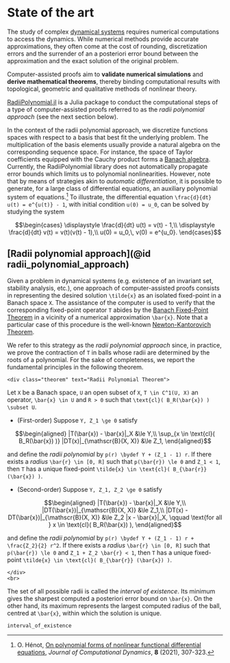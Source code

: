 # State of the art

The study of complex [dynamical systems](https://en.wikipedia.org/wiki/Dynamical_system) requires numerical computations to access the dynamics. While numerical methods provide accurate approximations, they often come at the cost of rounding, discretization errors and the surrender of an a posteriori error bound between the approximation and the exact solution of the original problem.

Computer-assisted proofs aim to **validate numerical simulations** and **derive mathematical theorems**, thereby binding computational results with topological, geometric and qualitative methods of nonlinear theory.

[RadiiPolynomial.jl](https://github.com/OlivierHnt/RadiiPolynomial.jl) is a Julia package to conduct the computational steps of a type of computer-assisted proofs referred to as the *radii polynomial approach* (see the next section below).

In the context of the radii polynomial approach, we discretize functions spaces with respect to a basis that best fit the underlying problem. The multiplication of the basis elements usually provide a natural algebra on the corresponding sequence space. For instance, the space of Taylor coefficients equipped with the Cauchy product forms a [Banach algebra](https://en.wikipedia.org/wiki/Banach_algebra). Currently, the RadiiPolynomial library does not automatically propagate error bounds which limits us to polynomial nonlinearities. However, note that by means of strategies akin to *automatic differentiation*, it is possible to generate, for a large class of differential equations, an auxiliary polynomial system of equations.[^1] To illustrate, the differential equation ``\frac{d}{dt} u(t) = e^{u(t)} - 1``, with initial condition ``u(0) = u_0``, can be solved by studying the system

```math
\begin{cases}
\displaystyle \frac{d}{dt} u(t) = v(t) - 1,\\
\displaystyle \frac{d}{dt} v(t) = v(t)(v(t) - 1),\\
u(0) = u_0,\, v(0) = e^{u_0}.
\end{cases}
```

[^1]: O. Hénot, [On polynomial forms of nonlinear functional differential equations](https://doi.org/10.3934/jcd.2021013), *Journal of Computational Dynamics*, **8** (2021), 307-323.

## [Radii polynomial approach](@id radii_polynomial_approach)

Given a problem in dynamical systems (e.g. existence of an invariant set, stability analysis, etc.), one approach of computer-assisted proofs consists in representing the desired solution ``\tilde{x}`` as an isolated fixed-point in a Banach space ``X``. The assistance of the computer is used to verify that the corresponding fixed-point operator ``T`` abides by the [Banach Fixed-Point Theorem](https://en.wikipedia.org/wiki/Banach_fixed-point_theorem) in a vicinity of a numerical approximation ``\bar{x}``. Note that a particular case of this procedure is the well-known [Newton-Kantorovich Theorem](https://en.wikipedia.org/wiki/Kantorovich_theorem).

We refer to this strategy as the *radii polynomial approach* since, in practice, we prove the contraction of ``T`` in balls whose radii are determined by the roots of a polynomial. For the sake of completeness, we report the fundamental principles in the following theorem.

```@raw html
<div class="theorem" text="Radii Polynomial Theorem">
```
Let ``X`` be a Banach space, ``U`` an open subset of ``X``, ``T \in C^1(U, X)`` an operator, ``\bar{x} \in U`` and ``R > 0`` such that ``\text{cl}( B_R(\bar{x}) ) \subset U``.
- (First-order) Suppose ``Y, Z_1 \ge 0`` satisfy
```math
\begin{aligned}
|T(\bar{x}) - \bar{x}|_X &\le Y,\\
\sup_{x \in \text{cl}( B_R(\bar{x}) )} |DT(x)|_{\mathscr{B}(X, X)} &\le Z_1,
\end{aligned}
```
and define the *radii polynomial* by ``p(r) \bydef Y + (Z_1 - 1) r``.
If there exists a *radius* ``\bar{r} \in [0, R]`` such that ``p(\bar{r}) \le 0`` and ``Z_1 < 1``, then ``T`` has a unique fixed-point ``\tilde{x} \in \text{cl}( B_{\bar{r}} (\bar{x}) )``.
- (Second-order) Suppose ``Y, Z_1, Z_2 \ge 0`` satisfy
```math
\begin{aligned}
|T(\bar{x}) - \bar{x}|_X &\le Y,\\
|DT(\bar{x})|_{\mathscr{B}(X, X)} &\le Z_1,\\
|DT(x) - DT(\bar{x})|_{\mathscr{B}(X, X)} &\le Z_2 |x - \bar{x}|_X, \qquad \text{for all } x \in \text{cl}( B_R(\bar{x}) ),
\end{aligned}
```
and define the *radii polynomial* by ``p(r) \bydef Y + (Z_1 - 1) r + \frac{Z_2}{2} r^2``.
If there exists a *radius* ``\bar{r} \in [0, R]`` such that ``p(\bar{r}) \le 0`` and ``Z_1 + Z_2 \bar{r} < 1``, then ``T`` has a unique fixed-point ``\tilde{x} \in \text{cl}( B_{\bar{r}} (\bar{x}) )``.
```@raw html
</div>
<br>
```

The set of all possible radii is called the *interval of existence*. Its minimum gives the sharpest computed a posteriori error bound on ``\bar{x}``. On the other hand, its maximum represents the largest computed radius of the ball, centred at ``\bar{x}``, within which the solution is unique.

```@docs
interval_of_existence
```
